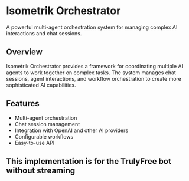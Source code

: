 # Isometrik Orchestrator

A powerful multi-agent orchestration system for managing complex AI interactions and chat sessions.

## Overview

Isometrik Orchestrator provides a framework for coordinating multiple AI agents to work together on complex tasks. The system manages chat sessions, agent interactions, and workflow orchestration to create more sophisticated AI capabilities.

## Features

- Multi-agent orchestration
- Chat session management
- Integration with OpenAI and other AI providers
- Configurable workflows
- Easy-to-use API

## This implementation is for the TrulyFree bot without streaming

